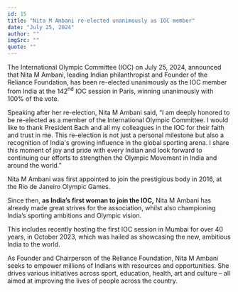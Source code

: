 ```yaml
---
id: 15
title: "Nita M Ambani re-elected unanimously as IOC member"
date: "July 25, 2024"
author: ""
imgSrc: ""
quote: ""
---
```


The International Olympic Committee (IOC) on July 25, 2024, announced that Nita M Ambani, leading Indian philanthropist and Founder of the Reliance Foundation, has been re-elected unanimously as the IOC member from India at the 142<sup>nd</sup> IOC session in Paris, winning unanimously with 100% of the vote.

Speaking after her re-election, Nita M Ambani said, “I am deeply honored to be re-elected as a member of the International Olympic Committee. I would like to thank President Bach and all my colleagues in the IOC for their faith and trust in me. This re-election is not just a personal milestone but also a recognition of India's growing influence in the global sporting arena. I share this moment of joy and pride with every Indian and look forward to continuing our efforts to strengthen the Olympic Movement in India and around the world.”

Nita M Ambani was first appointed to join the prestigious body in 2016, at the Rio de Janeiro Olympic Games.

Since then, **as India’s first woman to join the IOC,** Nita M Ambani has already made great strives for the association, whilst also championing India’s sporting ambitions and Olympic vision.

This includes recently hosting the first IOC session in Mumbai for over 40 years, in October 2023, which was hailed as showcasing the new, ambitious India to the world.

As Founder and Chairperson of the Reliance Foundation, Nita M Ambani seeks to empower millions of Indians with resources and opportunities. She drives various initiatives across sport, education, health, art and culture – all aimed at improving the lives of people across the country.
